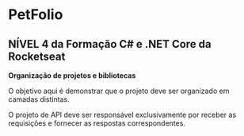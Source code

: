 # PetFolio

## NÍVEL 4 da Formação C# e .NET Core da Rocketseat

**Organização de projetos e bibliotecas**

O objetivo aqui é demonstrar que o projeto deve ser organizado em camadas distintas.

O projeto de API deve ser responsável exclusivamente por receber as requisições e fornecer as respostas correspondentes.
